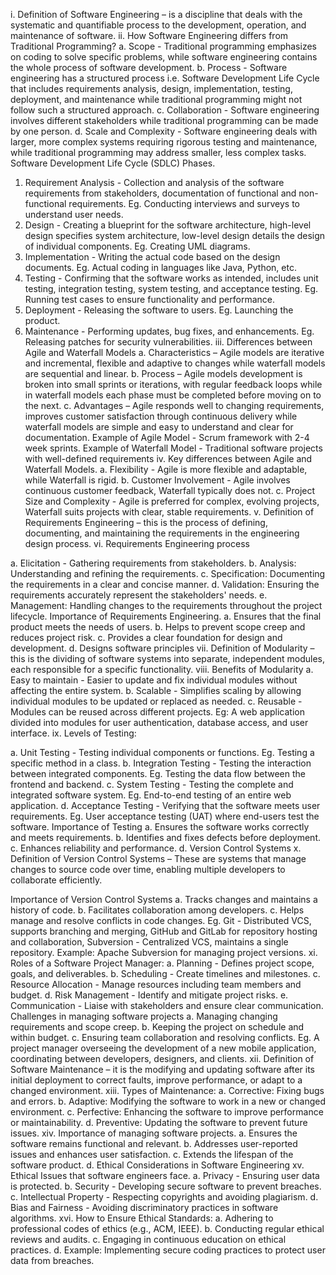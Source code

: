 i.	Definition of Software Engineering – is a discipline that deals with the systematic and quantifiable process to the development, operation, and maintenance of software.
ii.	How Software Engineering differs from Traditional Programming?
a.	Scope - Traditional programming emphasizes on coding to solve specific problems, while software engineering contains the whole process of software development.
b.	Process - Software engineering has a structured process i.e. Software Development Life Cycle that includes requirements analysis, design, implementation, testing, deployment, and maintenance while traditional programming might not follow such a structured approach.
c.	Collaboration - Software engineering involves different stakeholders while traditional programming can be made by one person.
d.	Scale and Complexity - Software engineering deals with larger, more complex systems requiring rigorous testing and maintenance, while traditional programming may address smaller, less complex tasks.
Software Development Life Cycle (SDLC) Phases.
1.	Requirement Analysis - Collection and analysis of the software requirements from stakeholders, documentation of functional and non-functional requirements. Eg. Conducting interviews and surveys to understand user needs.
2.	Design - Creating a blueprint for the software architecture, high-level design specifies system architecture, low-level design details the design of individual components. Eg. Creating UML diagrams.
3.	Implementation - Writing the actual code based on the design documents. Eg. Actual coding in languages like Java, Python, etc.
4.	Testing - Confirming that the software works as intended, includes unit testing, integration testing, system testing, and acceptance testing. Eg. Running test cases to ensure functionality and performance.
5.	Deployment - Releasing the software to users. Eg. Launching the product.
6.	Maintenance - Performing updates, bug fixes, and enhancements. Eg. Releasing patches for security vulnerabilities.
iii.	Differences between Agile and Waterfall Models
a.	Characteristics – Agile models are iterative and incremental, flexible and adaptive to changes while waterfall models are sequential and linear.
b.	Process – Agile models development is broken into small sprints or iterations, with regular feedback loops while in waterfall models each phase must be completed before moving on to the next.
c.	Advantages – Agile responds well to changing requirements, improves customer satisfaction through continuous delivery while waterfall models are simple and easy to understand and clear for documentation.
Example of Agile Model - Scrum framework with 2-4 week sprints.
Example of Waterfall Model - Traditional software projects with well-defined requirements
iv.	Key differences between Agile and Waterfall Models.
a.	Flexibility - Agile is more flexible and adaptable, while Waterfall is rigid.
b.	Customer Involvement - Agile involves continuous customer feedback, Waterfall typically does not.
c.	Project Size and Complexity - Agile is preferred for complex, evolving projects, Waterfall suits projects with clear, stable requirements.
v.	Definition of Requirements Engineering – this is the process of defining, documenting, and maintaining the requirements in the engineering design process.
vi.	Requirements Engineering process

a.	Elicitation - Gathering requirements from stakeholders.
b.	Analysis: Understanding and refining the requirements.
c.	Specification: Documenting the requirements in a clear and concise manner.
d.	Validation: Ensuring the requirements accurately represent the stakeholders' needs.
e.	Management: Handling changes to the requirements throughout the project lifecycle.
Importance of Requirements Engineering.
a.	Ensures that the final product meets the needs of users.
b.	Helps to prevent scope creep and reduces project risk.
c.	Provides a clear foundation for design and development.
d.	Designs software principles
vii.	Definition of Modularity – this is the dividing of software systems into separate, independent modules, each responsible for a specific functionality.
viii.	Benefits of Modularity
a.	Easy to maintain - Easier to update and fix individual modules without affecting the entire system.
b.	Scalable - Simplifies scaling by allowing individual modules to be updated or replaced as needed.
c.	Reusable - Modules can be reused across different projects.
Eg: A web application divided into modules for user authentication, database access, and user interface.
ix.	Levels of Testing:

a.	Unit Testing - Testing individual components or functions. Eg. Testing a specific method in a class.
b.	Integration Testing - Testing the interaction between integrated components. Eg. Testing the data flow between the frontend and backend.
c.	System Testing - Testing the complete and integrated software system. Eg. End-to-end testing of an entire web application.
d.	Acceptance Testing - Verifying that the software meets user requirements. Eg. User acceptance testing (UAT) where end-users test the software.
Importance of Testing
a.	Ensures the software works correctly and meets requirements.
b.	Identifies and fixes defects before deployment.
c.	Enhances reliability and performance.
d.	Version Control Systems
x.	Definition of Version Control Systems – These are systems that manage changes to source code over time, enabling multiple developers to collaborate efficiently.

Importance of Version Control Systems
a.	Tracks changes and maintains a history of code.
b.	Facilitates collaboration among developers.
c.	Helps manage and resolve conflicts in code changes.
Eg. Git - Distributed VCS, supports branching and merging, GitHub and GitLab for repository hosting and collaboration, Subversion - Centralized VCS, maintains a single repository.
Example: Apache Subversion for managing project versions.
xi.	Roles of a Software Project Manager:
a.	Planning - Defines project scope, goals, and deliverables.
b.	Scheduling - Create timelines and milestones.
c.	Resource Allocation - Manage resources including team members and budget.
d.	Risk Management - Identify and mitigate project risks.
e.	Communication - Liaise with stakeholders and ensure clear communication.
Challenges in managing software projects
a.	Managing changing requirements and scope creep.
b.	Keeping the project on schedule and within budget.
c.	Ensuring team collaboration and resolving conflicts.
Eg. A project manager overseeing the development of a new mobile application, coordinating between developers, designers, and clients.
xii.	Definition of Software Maintenance – it is the modifying and updating software after its initial deployment to correct faults, improve performance, or adapt to a changed environment.
xiii.	Types of Maintenance:
a.	Corrective: Fixing bugs and errors.
b.	Adaptive: Modifying the software to work in a new or changed environment.
c.	Perfective: Enhancing the software to improve performance or maintainability.
d.	Preventive: Updating the software to prevent future issues.
xiv.	Importance of managing software projects.
a.	Ensures the software remains functional and relevant.
b.	Addresses user-reported issues and enhances user satisfaction.
c.	Extends the lifespan of the software product.
d.	Ethical Considerations in Software Engineering
xv.	Ethical Issues that software engineers face.
a.	Privacy - Ensuring user data is protected.
b.	Security - Developing secure software to prevent breaches.
c.	Intellectual Property - Respecting copyrights and avoiding plagiarism.
d.	Bias and Fairness - Avoiding discriminatory practices in software algorithms.
xvi.	How to Ensure Ethical Standards:
a.	Adhering to professional codes of ethics (e.g., ACM, IEEE).
b.	Conducting regular ethical reviews and audits.
c.	Engaging in continuous education on ethical practices.
d.	Example: Implementing secure coding practices to protect user data from breaches.

